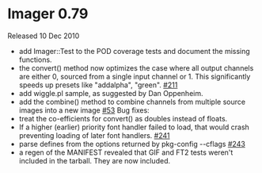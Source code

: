 # Imager 0.79

Released 10 Dec 2010

- add Imager::Test to the POD coverage tests and document the missing functions.
- the convert() method now optimizes the case where all output channels are either 0, sourced from a single input channel or 1. This significantly speeds up presets like "addalpha", "green". [#211](https://github.com/tonycoz/imager/issues/211)
- add wiggle.pl sample, as suggested by Dan Oppenheim.
- add the combine() method to combine channels from multiple source images into a new image [#53](https://github.com/tonycoz/imager/issues/53)
Bug fixes:
- treat the co-efficients for convert() as doubles instead of floats.
- If a higher (earlier) priority font handler failed to load, that would crash preventing loading of later font handlers. [#241](https://github.com/tonycoz/imager/issues/241)
- parse defines from the options returned by pkg-config --cflags [#243](https://github.com/tonycoz/imager/issues/243)
- a regen of the MANIFEST revealed that GIF and FT2 tests weren't included in the tarball. They are now included.